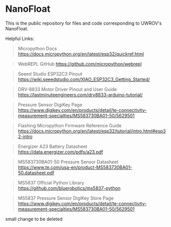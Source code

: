 # NanoFloat

This is the public repository for files and code corresponding to UWROV's NanoFloat.

Helpful Links:
>Micropython Docs
>https://docs.micropython.org/en/latest/esp32/quickref.html

>WebREPL GitHub
>https://github.com/micropython/webrepl

>Seeed Studio ESP32C3 Pinout
>https://wiki.seeedstudio.com/XIAO_ESP32C3_Getting_Started/

>DRV-8833 Motor Driver Pinout and User Guide
>https://lastminuteengineers.com/drv8833-arduino-tutorial/

>Pressure Sensor DigiKey Page
>https://www.digikey.com/en/products/detail/te-connectivity-measurement-specialties/MS583730BA01-50/5629501

>Flashing Micropython Firmware Reference Guide
>https://docs.micropython.org/en/latest/esp32/tutorial/intro.html#esp32-intro

>Energizer A23 Battery Datasheet
>https://data.energizer.com/pdfs/a23.pdf

>MS583730BA01-50 Pressure Sensor Datasheet
>https://www.te.com/usa-en/product-MS583730BA01-50.datasheet.pdf

>MS5837 Official Python Library
>https://github.com/bluerobotics/ms5837-python

>MS5837 Pressure Sensor DigiKey Store Page
>https://www.digikey.com/en/products/detail/te-connectivity-measurement-specialties/MS583730BA01-50/5629501


small change to be deleted
